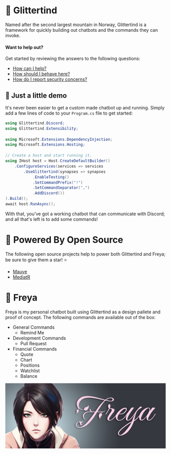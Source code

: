 # 🗻 Glittertind
Named after the second largest mountain in Norway, Glittertind is a framework for quickly building out chatbots and the commands they can invoke.

#### Want to help out?
Get started by reviewing the answers to the following questions:
- [How can I help?](./CONTRIBUTING.md)
- [How should I behave here?](./CODE_OF_CONDUCT.md)
- [How do I report security concerns?](./SECURITY.md)

## 🎉 Just a little demo
It's never been easier to get a custom made chatbot up and running. Simply add a few lines of code to your `Program.cs` file to get started:
```csharp
using Glittertind.Discord;
using Glittertind.Extensibility;

using Microsoft.Extensions.DependencyInjection;
using Microsoft.Extensions.Hosting;

// Create a host and start running it.
using IHost host = Host.CreateDefaultBuilder()
    .ConfigureServices(services => services
        .UseGlittertind(synapses => synapses
            .EnableTesting()
            .SetCommandPrefix("!")
            .SetCommandSeparator(",")
            .AddDiscord())
).Build();
await host.RunAsync();
```
With that, you've got a working chatbot that can communicate with Discord; and all that's left is to add some commands!

# 💪 Powered By Open Source
The following open source projects help to power both Glittertind and Freya; be sure to give them a star! ⭐
 - [Mauve](https://github.com/tacosontitan/Mauve)
 - [MediatR](https://github.com/jbogard/MediatR)

# 💃 Freya
Freya is my personal chatbot built using Glittertind as a design pallete and proof of concept. The following commands are available out of the box:

 - General Commands
   - Remind Me
 - Development Commands
   - Pull Request
 - Financial Commands
   - Quote
   - Chart
   - Positions
   - Watchlist
   - Balance

![Freya Header](/.resources/freya-header.png "Freya Header")
